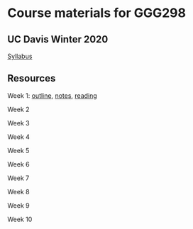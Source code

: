 # Course materials for GGG298
## UC Davis Winter 2020

[Syllabus](https://hackmd.io/3bDesjZaTVSiEzEueSGlDQ?view)

## Resources

Week 1: [outline](https://hackmd.io/@ctb/S1_mb0fe8), [notes](https://hackmd.io/kXHoB6g4R92OIOwoNR2vkg), [reading](https://springerplus.springeropen.com/articles/10.1186/s40064-016-2888-8)

Week 2

Week 3

Week 4

Week 5

Week 6

Week 7

Week 8

Week 9

Week 10
